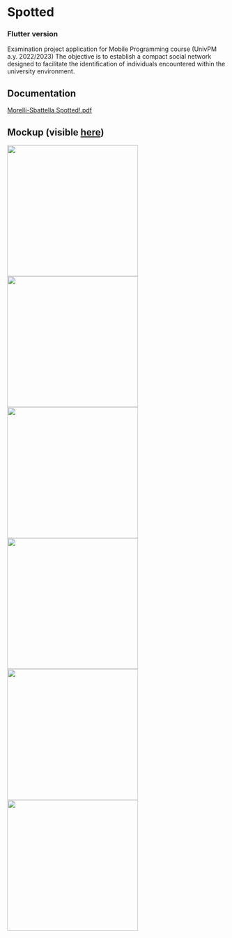 # Spotted
### Flutter version

Examination project application for Mobile Programming course (UnivPM a.y. 2022/2023)
The objective is to establish a compact social network designed to facilitate the identification of individuals encountered within the university environment.

## Documentation
[Morelli-Sbattella Spotted!.pdf](https://github.com/MrPio/Spotted-Flutter/files/13225401/Morelli-Sbattella.Programmazione_Mobile.pdf)


## Mockup (visible [here](https://mockittapp.wondershare.com/app/4bffa0737d7a4539901d460826942bd877c2c28b))

<div align="left">
<img src="https://user-images.githubusercontent.com/22773005/227030895-6216d059-52d1-47b4-8abc-d876df7406e9.png" width="300"/>
<img src="https://user-images.githubusercontent.com/22773005/227030907-80c26089-0d0d-4830-8d5a-fc4ccefbccda.png" width="300"/>
<img src="https://user-images.githubusercontent.com/22773005/227030920-7b1d95df-45fe-454a-a577-d560bd80e389.png" width="300"/>
<img src="https://user-images.githubusercontent.com/22773005/227030921-bc4fef64-9f77-4793-92db-a430827a0abe.png" width="300"/>
<img src="https://user-images.githubusercontent.com/22773005/227030933-ea4374f5-53d3-46ef-92d6-bc12cefd7b8c.png" width="300"/>
<img src="https://user-images.githubusercontent.com/22773005/227030936-ba584e6a-95c7-4b5c-bc0e-854ce1594bde.png" width="300"/>

